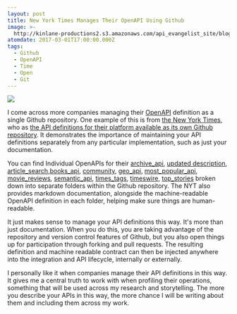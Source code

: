 ```yaml
---
layout: post
title: New York Times Manages Their OpenAPI Using Github
image: >-
  http://kinlane-productions2.s3.amazonaws.com/api_evangelist_site/blog/screen_shot_2017_02_26_at_3.44.42_pm.png
atomdate: 2017-03-01T17:00:00.000Z
tags:
  - Github
  - OpenAPI
  - Time
  - Open
  - Git
---
```

[![](http://kinlane-productions2.s3.amazonaws.com/api_evangelist_site/blog/screen_shot_2017_02_26_at_3.44.42_pm.png)](https://github.com/NYTimes/public_api_specs)

I come across more companies managing their [OpenAPI](http://openapis.org) definition as a single Github repository. One example of this is from [the New York Times](https://www.nytimes.com/), who as [the API definitions for their platform available as its own Github repository](https://github.com/NYTimes/public_api_specs). It demonstrates the importance of maintaining your API definitions separately from any particular implementation, such as just your documentation.

You can find Individual OpenAPIs for their [archive\_api](https://github.com/NYTimes/public_api_specs/tree/master/archive_api), [updated description](https://github.com/NYTimes/public_api_specs/commit/dd0716a5adc93f95eb4b065ddd8601ffd17cb09c), [article\_search](https://github.com/NYTimes/public_api_specs/tree/master/article_search),[books\_api](https://github.com/NYTimes/public_api_specs/tree/master/books_api), [community](https://github.com/NYTimes/public_api_specs/tree/master/community), [geo\_api](https://github.com/NYTimes/public_api_specs/tree/master/geo_api), [most\_popular\_api](https://github.com/NYTimes/public_api_specs/tree/master/most_popular_api), [movie\_reviews](https://github.com/NYTimes/public_api_specs/tree/master/movie_reviews), [semantic\_api](https://github.com/NYTimes/public_api_specs/tree/master/semantic_api), [times\_tags](https://github.com/NYTimes/public_api_specs/tree/master/times_tags), [timeswire](https://github.com/NYTimes/public_api_specs/tree/master/timeswire), [top\_stories](https://github.com/NYTimes/public_api_specs/tree/master/top_stories) broken down into separate folders within the Github repository. The NYT also provides markdown documentation, alongside the machine-readable OpenAPI definition in each folder, helping make sure things are human-readable.

It just makes sense to manage your API definitions this way. It's more than just documentation. When you do this, you are taking advantage of the repository and version control features of Github, but you also open things up for participation through forking and pull requests. The resulting definition and machine readable contract can then be injected anywhere into the integration and API lifecycle, internally or externally.

I personally like it when companies manage their API definitions in this way. It gives me a central truth to work with when profiling their operations, something that will be used across my research and storytelling. The more you describe your APIs in this way, the more chance I will be writing about them and including them across my work.